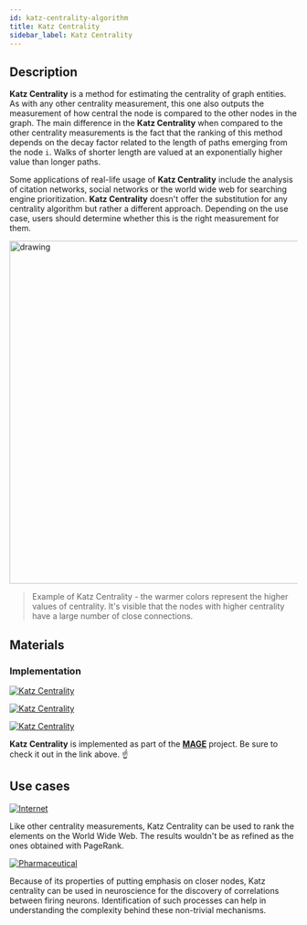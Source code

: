 ```yaml
---
id: katz-centrality-algorithm
title: Katz Centrality
sidebar_label: Katz Centrality
---
```


## Description

**Katz Centrality** is a method for estimating the centrality of graph entities.
As with any other centrality measurement, this one also outputs the measurement
of how central the node is compared to the other nodes in the graph. The main
difference in the **Katz Centrality** when compared to the other centrality
measurements is the fact that the ranking of this method depends on the decay
factor related to the length of paths emerging from the node `i`. Walks of
shorter length are valued at an exponentially higher value than longer paths.

Some applications of real-life usage of **Katz Centrality** include the analysis
of citation networks, social networks or the world wide web for searching engine
prioritization. **Katz Centrality** doesn't offer the substitution for any
centrality algorithm but rather a different approach. Depending on the use case,
users should determine whether this is the right measurement for them.

<img src="https://i.imgur.com/MnoO7bp.png" alt="drawing" width="600"/>

> Example of Katz Centrality - the warmer colors represent the higher values of
> centrality. It's visible that the nodes with higher centrality have a large
> number of close connections.

## Materials

### Implementation

[![Katz
Centrality](https://img.shields.io/badge/Katz_Centrality-Implementation-FB6E00?style=for-the-badge&logo=github&logoColor=white)](https://github.com/memgraph/mage/blob/main/cpp/katz_centrality_module/katz_centrality_module.cpp)

[![Katz
Centrality](https://img.shields.io/badge/Katz_Centrality-Implementation-76B900?style=for-the-badge&logo=NVIDIA&logoColor=white)](https://github.com/memgraph/mage/blob/main/cpp/cugraph_module/algorithms/katz_centrality.cu)

[![Katz
Centrality](https://img.shields.io/badge/Katz_Centrality-Documentation-FCC624?style=for-the-badge&logo=cplusplus&logoColor=white)](/mage/query-modules/cpp/katz-centrality)

**Katz Centrality** is implemented as part of the
[**MAGE**](https://github.com/memgraph/mage) project. Be sure to check it out in
the link above. :point_up:

## Use cases

[![Internet](https://img.shields.io/badge/Internet-Application-8A477F?style=for-the-badge)](/use-cases/telecommunication.md)

Like other centrality measurements, Katz Centrality can be used to rank the
elements on the World Wide Web. The results wouldn't be as refined as the ones
obtained with PageRank.

[![Pharmaceutical](https://img.shields.io/badge/Pharmaceutical-Application-8A477F?style=for-the-badge)](/use-cases/drug-discovery.md)

Because of its properties of putting emphasis on closer nodes, Katz centrality
can be used in neuroscience for the discovery of correlations between firing
neurons. Identification of such processes can help in understanding the
complexity behind these non-trivial mechanisms.
